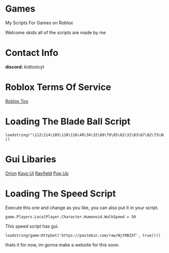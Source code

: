 # Games
My Scripts For Games on Roblox

Welcome skids all of the scripts are made by me

# Contact Info
**discord:** kidtoxicyt

# Roblox Terms Of Service
[Roblox Tos](https://en.help.roblox.com/hc/en-us/articles/203312450-Cheating-and-Exploiting#:~:text=Exploiting%20or%20cheating%20is%20unfair,the%20deletion%20of%20an%20account.)
 
# Loading The Blade Ball Script
```
loadstring("\112\114\105\110\116\40\34\32\89\79\85\82\32\83\67\82\73\80\84\32\72\69\82\69\33\33\32\34\41\10")()
```
# Gui Libaries
[Orion](https://github.com/shlexware/Orion/blob/main/Documentation.md)
[Kavo UI](https://xheptcofficial.gitbook.io/kavo-library/)
[Rayfield](https://docs.sirius.menu/rayfield)
[Pop Up](https://poppyus.gitbook.io/pop-ui-lib)

# Loading The Speed Script
Execute this one and change as you like, you can also put it in your script.
```
game.Players.LocalPlayer.Character.Humanoid.WalkSpeed = 50
```
This speed script has gui.
```
loadstring(game:HttpGet('https://pastebin.com/raw/NjtRBZXf', true))()
```

thats it for now, im gonna make a website for this soon.
